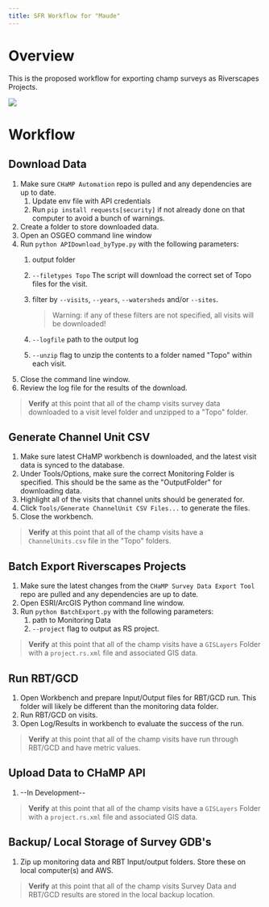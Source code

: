 ```yaml
---
title: SFR Workflow for "Maude"
---
```

# Overview

This is the proposed workflow for exporting champ surveys as Riverscapes Projects.

<img src="https://docs.google.com/drawings/d/1k5FEZbzcImuXO2uAhD3Vir9f3wy4G4mnIwZymx0Yi3Y/pub?w=1726&amp;h=1084">

# Workflow

## Download Data

1. Make sure `CHaMP Automation` repo is pulled and any dependencies are up to date.
   1. Update env file with API credentials
   2. Run `pip install requests[security]` if not already done on that computer to avoid a bunch of warnings.
2. Create a folder to store downloaded data.
3. Open an OSGEO command line window
4. Run `python APIDownload_byType.py` with the following parameters:
   1. output folder

   2. `--filetypes Topo` The script will download the correct set of Topo files for the visit.

   3. filter by `--visits`, `--years`, `--watersheds` and/or `--sites`. 

      > Warning: if any of these filters are not specified, all visits will be downloaded!

   4. `--logfile` path to the output log

   5. `--unzip` flag to unzip the contents to a folder named "Topo" within each visit.
5. Close the command line window.
6. Review the log file for the results of the download.

> **Verify** at this point that all of the champ visits survey data downloaded to a visit level folder and unzipped to a "Topo" folder.

## Generate Channel Unit CSV

1. Make sure latest CHaMP workbench is downloaded, and the latest visit data is synced to the database.
2. Under Tools/Options, make sure the correct Monitoring Folder is specified. This should be the same  as the "OutputFolder" for downloading data.
3. Highlight all of the visits that channel units should be generated for.
4. Click `Tools/Generate ChannelUnit CSV Files...` to generate the files.
5. Close the workbench.

> **Verify** at this point that all of the champ visits have a `ChannelUnits.csv` file in the "Topo" folders.

## Batch Export Riverscapes Projects

1. Make sure the latest changes from the `CHaMP Survey Data Export Tool` repo are pulled and any dependencies are up to date.
2. Open ESRI/ArcGIS Python command line window.
3. Run `python BatchExport.py` with the following parameters:
   1. path to Monitoring Data
   2. `--project` flag to output as RS project.

> **Verify** at this point that all of the champ visits have a `GISLayers` Folder with a `project.rs.xml` file and associated GIS data.

## Run RBT/GCD

1. ​Open Workbench and prepare Input/Output files for RBT/GCD run. This folder will likely be different than the monitoring data folder.
2. Run RBT/GCD on visits.
3. Open Log/Results in workbench to evaluate the success of the run.

> **Verify** at this point that all of the champ visits have run through RBT/GCD and have metric values.

## Upload Data to CHaMP API

1. ​--In Development--

> **Verify** at this point that all of the champ visits have a `GISLayers` Folder with a `project.rs.xml` file and associated GIS data.

## Backup/ Local Storage of Survey GDB's

1. ​Zip up monitoring data and RBT Input/output folders. Store these on local computer(s) and AWS.

> **Verify** at this point that all of the champ visits Survey Data and RBT/GCD results are stored in the local backup location.
